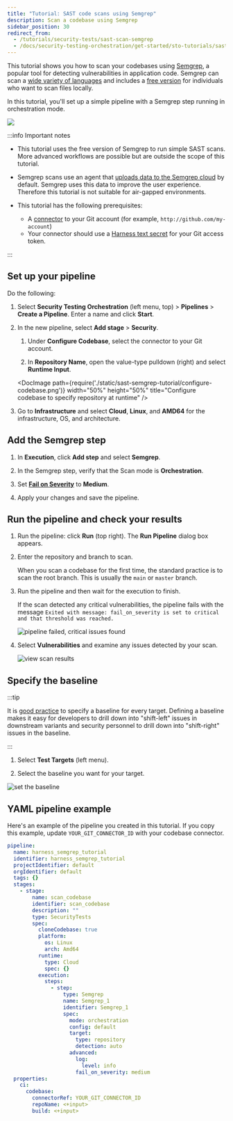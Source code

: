 ```yaml
---
title: "Tutorial: SAST code scans using Semgrep"
description: Scan a codebase using Semgrep
sidebar_position: 30
redirect_from:
  - /tutorials/security-tests/sast-scan-semgrep
  - /docs/security-testing-orchestration/get-started/sto-tutorials/sast-scan-semgrep
---
```


<CTABanner
  buttonText="Learn More"
  title="Continue your learning journey."
  tagline="Take a Security Testing Orchestration certification today!"
  link="/university/sto"
  closable={true}
  target="_self"
/>

This tutorial shows you how to scan your codebases using [Semgrep](https://semgrep.dev), a popular tool for detecting vulnerabilities in application code. Semgrep can scan a [wide variety of languages](https://semgrep.dev/docs/supported-languages/) and includes a [free version](https://semgrep.dev/pricing/) for individuals who want to scan files locally.

In this tutorial, you'll set up a simple pipeline with a Semgrep step running in orchestration mode.

![](../static/semgrep-ingest-pipeline.png)

:::info Important notes

- This tutorial uses the free version of Semgrep to run simple SAST scans. More advanced workflows are possible but are outside the scope of this tutorial.

- Semgrep scans use an agent that [uploads data to the Semgrep cloud](https://semgrep.dev/docs/metrics/) by default. Semgrep uses this data to improve the user experience. Therefore this tutorial is not suitable for air-gapped environments.

- This tutorial has the following prerequisites:
  - A [connector](/docs/category/code-repositories) to your Git account (for example, `http://github.com/my-account`)
  - Your connector should use a [Harness text secret](/docs/platform/secrets/add-use-text-secrets) for your Git access token.

:::


## Set up your pipeline

Do the following:

1. Select **Security Testing Orchestration** (left menu, top) > **Pipelines** > **Create a Pipeline**. Enter a name and click **Start**.

2. In the new pipeline, select **Add stage** > **Security**.

   1. Under **Configure Codebase**, select the connector to your Git account.

   2. In **Repository Name**, open the value-type pulldown (right) and select **Runtime Input**.

     <DocImage path={require('./static/sast-semgrep-tutorial/configure-codebase.png')} width="50%" height="50%" title="Configure codebase to specify repository at runtime" />


5. Go to **Infrastructure** and select **Cloud**, **Linux**, and **AMD64** for the infrastructure, OS, and architecture.


## Add the Semgrep  step

1. In **Execution**, click **Add step** and select **Semgrep**.

2. In the Semgrep step, verify that the Scan mode is **Orchestration**.

3. Set [**Fail on Severity**](/docs/security-testing-orchestration/key-concepts/fail-pipelines-by-severity) to **Medium**.

3. Apply your changes and save the pipeline. 



## Run the pipeline and check your results

1. Run the pipeline: click **Run** (top right). The **Run Pipeline** dialog box appears.

2. Enter the repository and branch to scan.

   When you scan a codebase for the first time, the standard practice is to scan the root branch. This is usually the `main` or `master` branch.

3. Run the pipeline and then wait for the execution to finish.

   If the scan detected any critical vulnerabilities, the pipeline fails with the message `Exited with message: fail_on_severity is set to critical and that threshold was reached.`

   ![pipeline failed, critical issues found](./static/sast-semgrep-tutorial/pipeline-failed-critical-issues-found.png)

4. Select **Vulnerabilities** and examine any issues detected by your scan.

   ![view scan results](./static/sast-semgrep-tutorial/security-tests-results.png)

## Specify the baseline

:::tip

It is [good practice](/docs/security-testing-orchestration/key-concepts/targets-and-baselines#every-target-needs-a-baseline) to specify a baseline for every target. Defining a baseline makes it easy for developers to drill down into "shift-left" issues in downstream variants and security personnel to drill down into "shift-right" issues in the baseline.

:::

1. Select **Test Targets** (left menu).

2. Select the baseline you want for your target.

![set the baseline](./static/sast-semgrep-tutorial/baseline-set.png)

## YAML pipeline example

Here's an example of the pipeline you created in this tutorial. If you copy this example, update `YOUR_GIT_CONNECTOR_ID` with your codebase connector.

```yaml
pipeline:
  name: harness_semgrep_tutorial
  identifier: harness_semgrep_tutorial
  projectIdentifier: default
  orgIdentifier: default
  tags: {}
  stages:
    - stage:
        name: scan_codebase
        identifier: scan_codebase
        description: ""
        type: SecurityTests
        spec:
          cloneCodebase: true
          platform:
            os: Linux
            arch: Amd64
          runtime:
            type: Cloud
            spec: {}
          execution:
            steps:
              - step:
                  type: Semgrep
                  name: Semgrep_1
                  identifier: Semgrep_1
                  spec:
                    mode: orchestration
                    config: default
                    target:
                      type: repository
                      detection: auto
                    advanced:
                      log:
                        level: info
                      fail_on_severity: medium
  properties:
    ci:
      codebase:
        connectorRef: YOUR_GIT_CONNECTOR_ID
        repoName: <+input>
        build: <+input>
